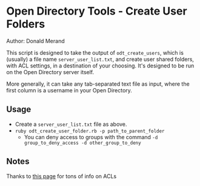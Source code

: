 Open Directory Tools - Create User Folders
==========================================

Author: Donald Merand

This script is designed to take the output of `odt_create_users`, which is (usually) a file name `server_user_list.txt`, and create user shared folders, with ACL settings, in a destination of your choosing. It's designed to be run on the Open Directory server itself.

More generally, it can take any tab-separated text file as input, where the first column is a username in your Open Directory.


Usage
-----

- Create a `server_user_list.txt` file as above.
- `ruby odt_create_user_folder.rb -p path_to_parent_folder`
    - You can deny access to groups with the command `-d group_to_deny_access -d other_group_to_deny`  


Notes
-----

Thanks to [this page](http://www.ideocentric.com/technology/articles/title/osx-acl) for tons of info on ACLs
